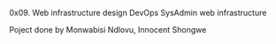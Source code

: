 0x09. Web infrastructure design
DevOps
SysAdmin
web infrastructure

Poject done by  Monwabisi Ndlovu, Innocent Shongwe

